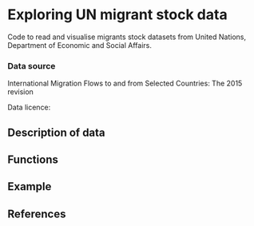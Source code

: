 Exploring UN migrant stock data
=========

Code to read and visualise migrants stock datasets from United Nations, Department of Economic and Social Affairs.

### Data source

International Migration Flows to and from Selected Countries: The 2015 revision 

Data licence: 

## Description of data

## Functions

## Example


## References

